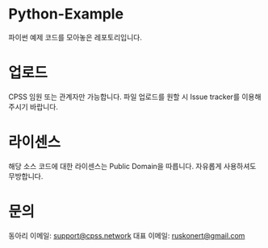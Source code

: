 # Python-Example
파이썬 예제 코드를 모아놓은 레포토리입니다.

# 업로드
CPSS 임원 또는 관계자만 가능합니다.
파일 업로드를 원할 시 Issue tracker를 이용해주시기 바랍니다.

# 라이센스
해당 소스 코드에 대한 라이센스는 Public Domain을 따릅니다. 자유롭게 사용하셔도 무방합니다.

# 문의
동아리 이메일: support@cpss.network
대표 이메일: ruskonert@gmail.com
